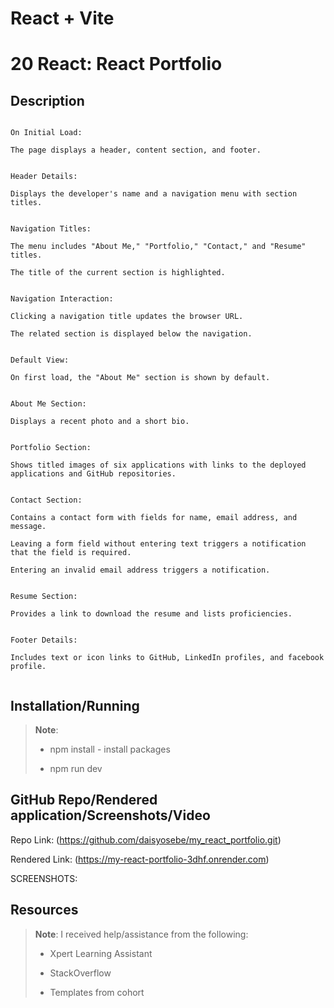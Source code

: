 # React + Vite

# 20 React: React Portfolio

## Description

```

On Initial Load:

The page displays a header, content section, and footer.


Header Details:

Displays the developer's name and a navigation menu with section titles.


Navigation Titles:

The menu includes "About Me," "Portfolio," "Contact," and "Resume" titles.

The title of the current section is highlighted.


Navigation Interaction:

Clicking a navigation title updates the browser URL.

The related section is displayed below the navigation.


Default View:

On first load, the "About Me" section is shown by default.


About Me Section:

Displays a recent photo and a short bio.


Portfolio Section:

Shows titled images of six applications with links to the deployed applications and GitHub repositories.


Contact Section:

Contains a contact form with fields for name, email address, and message.

Leaving a form field without entering text triggers a notification that the field is required.

Entering an invalid email address triggers a notification.


Resume Section:

Provides a link to download the resume and lists proficiencies.


Footer Details:

Includes text or icon links to GitHub, LinkedIn profiles, and facebook profile.
       
```

## Installation/Running
> **Note**: 
>
> * npm install - install packages
>
> * npm run dev
>


## GitHub Repo/Rendered application/Screenshots/Video

Repo Link: (https://github.com/daisyosebe/my_react_portfolio.git)

Rendered Link: (https://my-react-portfolio-3dhf.onrender.com)

SCREENSHOTS:




## Resources

> **Note**: I received help/assistance from the following: 
> 
> * Xpert Learning Assistant 
>
> * StackOverflow 
> 
> * Templates from cohort
> 




